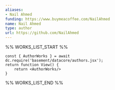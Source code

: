 ```yaml
---
aliases:
- Nail Ahmed
funding: https://www.buymeacoffee.com/NailAhmed
name: Nail Ahmed
type: author
url: https://github.com/NailAhmed
---
```



%% WORKS_LIST_START %%

```datacorejsx
const { AuthorWorks } = await dc.require('basement/datacore/authors.jsx');
return function View() {
    return <AuthorWorks/>
}
```
%% WORKS_LIST_END %%